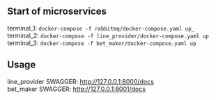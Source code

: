 ## Start of microservices

terminal_1: `docker-compose -f rabbitmq/docker-compose.yaml up_`  
terminal_2: `docker-compose -f line_provider/docker-compose.yaml up`  
terminal_3: `docker-compose -f bet_maker/docker-compose.yaml up`  

## Usage

line_provider SWAGGER: http://127.0.0.1:8000/docs  
bet_maker SWAGGER: http://127.0.0.1:8001/docs